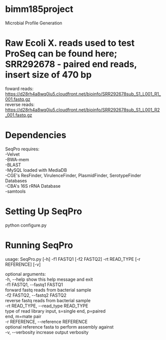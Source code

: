 # bimm185project
Microbial Profile Generation

# Raw Ecoli X. reads used to test ProSeq can be found here; SRR292678 - paired end reads, insert size of 470 bp
foward reads: https://d28rh4a8wq0iu5.cloudfront.net/bioinfo/SRR292678sub_S1_L001_R1_001.fastq.gz  
reverse reads: https://d28rh4a8wq0iu5.cloudfront.net/bioinfo/SRR292678sub_S1_L001_R2_001.fastq.gz

# Dependencies
SeqPro requires:  
-Velvet  
-BWA-mem  
-BLAST  
-MySQL loaded with MediaDB  
-CGE's ResFinder, VirulenceFinder, PlasmidFinder, SerotypeFinder Databases  
-CBA's 16S rRNA Database  
-samtools

# Setting Up SeqPro
python configure.py


# Running SeqPro
usage: SeqPro.py [-h] -f1 FASTQ1 [-f2 FASTQ2] -rt READ_TYPE [-r REFERENCE] [-v]  

optional arguments:  
  -h, --help            show this help message and exit  
  -f1 FASTQ1, --fastq1 FASTQ1  
                        forward fastq reads from bacterial sample  
  -f2 FASTQ2, --fastq2 FASTQ2  
                        reverse fastq reads from bacterial sample  
  -rt READ_TYPE, --read_type READ_TYPE  
                        type of read library input, s=single end, p=paired  
                        end, m=mate pair  
  -r REFERENCE, --reference REFERENCE  
                        optional reference fasta to perform assembly against  
  -v, --verbosity       increase output verbosity  
